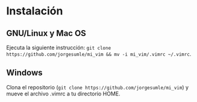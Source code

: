 # Instalación
## GNU/Linux y Mac OS
Ejecuta la siguiente instrucción: `git clone https://github.com/jorgesumle/mi_vim && mv -i mi_vim/.vimrc ~/.vimrc`.
## Windows
Clona el repositorio (`git clone https://github.com/jorgesumle/mi_vim`) y mueve el archivo .vimrc a tu directorio HOME.
